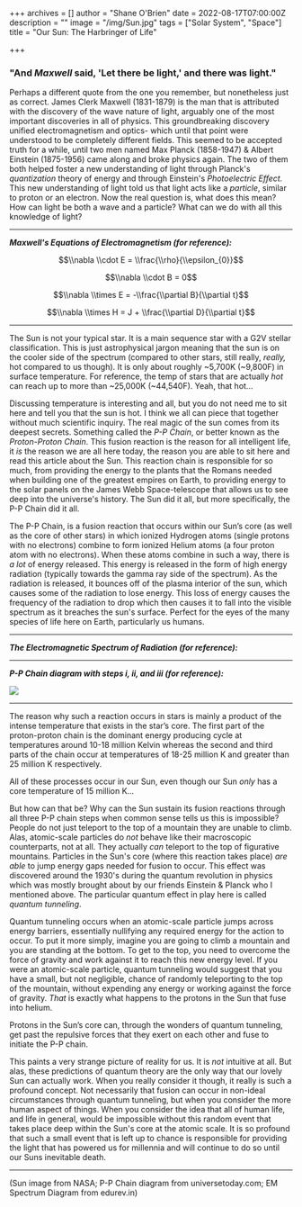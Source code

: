 +++
archives = []
author = "Shane O'Brien"
date = 2022-08-17T07:00:00Z
description = ""
image = "/img/Sun.jpg"
tags = ["Solar System", "Space"]
title = "Our Sun: The Harbringer of Life"

+++
### "And _Maxwell_ said, 'Let there be light,' and there was light."

Perhaps a different quote from the one you remember, but nonetheless just as correct. James Clerk Maxwell (1831-1879) is the man that is attributed with the discovery of the wave nature of light, arguably one of the most important discoveries in all of physics. This groundbreaking discovery unified electromagnetism and optics- which until that point were understood to be completely different fields. This seemed to be accepted truth for a while, until two men named Max Planck (1858-1947) & Albert Einstein (1875-1956) came along and broke physics again. The two of them both helped foster a new understanding of light through Planck's _quantization_ theory of energy and through Einstein's _Photoelectric Effect._ This new understanding of light told us that light acts like a _particle_, similar to proton or an electron. Now the real question is, what does this mean? How can light be both a wave and a particle? What can we do with all this knowledge of light?

***

**_Maxwell's Equations of Electromagnetism (for reference):_**

$$\\nabla \\cdot E = \\frac{\\rho}{\\epsilon_{0}}$$

$$\\nabla \\cdot B = 0$$

$$\\nabla \\times E = -\\frac{\\partial B}{\\partial t}$$

$$\\nabla \\times H = J + \\frac{\\partial D}{\\partial t}$$

***

The Sun is not your typical star. It is a main sequence star with a G2V stellar classification. This is just astrophysical jargon meaning that the sun is on the cooler side of the spectrum (compared to other stars, still really, _really,_ hot compared to us though). It is only about roughly \~5,700K (\~9,800F) in surface temperature. For reference, the temp of stars that are actually _hot_ can reach up to more than \~25,000K (\~44,540F). Yeah, that hot...

Discussing temperature is interesting and all, but you do not need me to sit here and tell you that the sun is hot. I think we all can piece that together without much scientific inquiry. The real magic of the sun comes from its deepest secrets. Something called the _P-P Chain_, or better known as the _Proton-Proton Chain_. This fusion reaction is the reason for all intelligent life, it _is_ the reason we are all here today, the reason you are able to sit here and read this article about the Sun. This reaction chain is responsible for so much, from providing the energy to the plants that the Romans needed when building one of the greatest empires on Earth, to providing energy to the solar panels on the James Webb Space-telescope that allows us to see deep into the universe's history. The Sun did it all, but more specifically, the P-P Chain did it all.

The P-P Chain, is a fusion reaction that occurs within our Sun’s core (as well as the core of other stars) in which ionized Hydrogen atoms (single protons with no electrons) combine to form ionized Helium atoms (a four proton atom with no electrons). When these atoms combine in such a way, there is _a lot_ of energy released. This energy is released in the form of high energy radiation (typically towards the gamma ray side of the spectrum). As the radiation is released, it bounces off of the plasma interior of the sun, which causes some of the radiation to lose energy. This loss of energy causes the frequency of the radiation to drop which then causes it to fall into the visible spectrum as it breaches the sun's surface. Perfect for the eyes of the many species of life here on Earth, particularly us humans.

***

**_The Electromagnetic Spectrum of Radiation (for reference):_**

***

**_P-P Chain diagram with steps i, ii, and iii (for reference):_**

![](/img/protonprotonchain.jpg)

***

The reason why such a reaction occurs in stars is mainly a product of the intense temperature that exists in the star’s core. The first part of the proton-proton chain is the dominant energy producing cycle at temperatures around 10-18 million Kelvin whereas the second and third parts of the chain occur at temperatures of 18-25 million K and greater than 25 million K respectively.

All of these processes occur in our Sun, even though our Sun _only_ has a core temperature of 15 million K...

But how can that be? Why can the Sun sustain its fusion reactions through all three P-P chain steps when common sense tells us this is impossible? People do not just teleport to the top of a mountain they are unable to climb. Alas, atomic-scale particles do _not_ behave like their macroscopic counterparts, not at all. They actually _can_ teleport to the top of figurative mountains. Particles in the Sun's core (where this reaction takes place) _are able_ to jump energy gaps needed for fusion to occur. This effect was discovered around the 1930's during the quantum revolution in physics which was mostly brought about by our friends Einstein & Planck who I mentioned above. The particular quantum effect in play here is called _quantum tunneling_.

Quantum tunneling occurs when an atomic-scale particle jumps across energy barriers, essentially nullifying any required energy for the action to occur. To put it more simply, imagine you are going to climb a mountain and you are standing at the bottom. To get to the top, you need to overcome the force of gravity and work against it to reach this new energy level. If you were an atomic-scale particle, quantum tunneling would suggest that you have a small, but not negligible, chance of randomly teleporting to the top of the mountain, without expending any energy or working against the force of gravity. _That_ is exactly what happens to the protons in the Sun that fuse into helium.

Protons in the Sun’s core can, through the wonders of quantum tunneling, get past the repulsive forces that they exert on each other and fuse to initiate the P-P chain.

This paints a very strange picture of reality for us. It is _not_ intuitive at all. But alas, these predictions of quantum theory are the only way that our lovely Sun can actually work. When you really consider it though, it really is such a profound concept. Not necessarily that fusion can occur in non-ideal circumstances through quantum tunneling, but when you consider the more human aspect of things. When you consider the idea that all of human life, and life in general, would be impossible without this random event that takes place deep within the Sun's core at the atomic scale. It is so profound that such a small event that is left up to chance is responsible for providing the light that has powered us for millennia and will continue to do so until our Suns inevitable death.

***

(Sun image from NASA; P-P Chain diagram from universetoday.com; EM Spectrum Diagram from edurev.in)